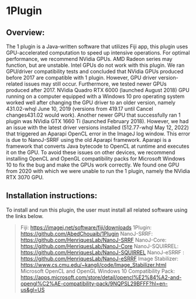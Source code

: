 # 1Plugin

## Overview:

The 1 plugin is a Java-written software that utilizes Fiji app, this plugin uses GPU-accelerated computation to speed up intensive operations. 
For optimal performance, we recommend NVidia GPUs. AMD Radeon series may function, but are unstable. Intel GPUs do not work with this plugin. 
We ran GPU/driver compatibility tests and concluded that NVidia GPUs produced before 2017 are compatible with 1 plugin. However, GPU driver version-related issues may still occur. Furthermore, we tested newer GPUs produced after 2017. NVidia Quadro RTX 6000 (launched August 2018) GPU running on a computer equipped with a Windows 10 pro operating system worked well after changing the GPU driver to an older version, namely 431.02-whql June 10, 2019 (versions from 419.17 until Cancel changes431.02 would work). Another newer GPU that successfully ran 1 plugin was NVidia GTX 1660 Ti (launched February 2018). 
However, we had an issue with the latest driver versions installed (512.77-whql May 12, 2022) that triggered an Aparapi OpenCL error in the ImageJ log window. This error is due to NanoJ-SRRF using the old Aparapi framework. Aparapi is a framework that converts Java bytecode to OpenCL at runtime and executes it on the GPU. To avoid these issues on other devices, we recommend installing OpenCL and OpenGL compatibility packs for Microsoft Windows 10 to fix the bug and make the GPUs work correctly. We found one GPU from 2020 with which we were unable to run the 1 plugin, namely the NVidia RTX 3070 GPU.

## Installation instructions: 

To install and run this plugin, the user must install all related software using the links below. 
> Fiji: https://imagej.net/software/fiji/downloads 
> 1Plugin:  https://github.com/AbedChouaib/1Plugin 
NanoJ-SRRF: https://github.com/HenriquesLab/NanoJ-SRRF 
NanoJ-Core: https://github.com/HenriquesLab/NanoJ-Core 
NanoJ-SQUIRREL: https://github.com/HenriquesLab/NanoJ-SQUIRREL 
NanoJ-eSRRF : https://github.com/HenriquesLab/NanoJ-eSRRF 
Image Stabilizer: https://www.cs.cmu.edu/~kangli/code/Image_Stabilizer.html 
Microsoft OpenCL and OpenGL Windows 10 Compatibility Pack: https://apps.microsoft.com/store/detail/opencl%E2%84%A2-and-opengl%C2%AE-compatibility-pack/9NQPSL29BFFF?hl=en-us&gl=US 
